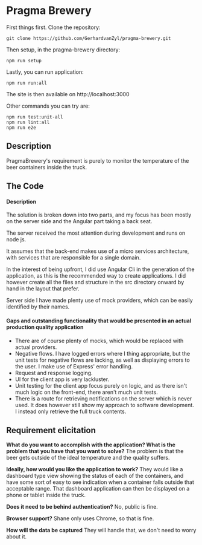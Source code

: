 # Pragma Brewery

First things first. Clone the repository:

    git clone https://github.com/GerhardvanZyl/pragma-brewery.git

Then setup, in the pragma-brewery directory:

    npm run setup
   
Lastly, you can run application:

    npm run run:all

The site is then available on http://localhost:3000

Other commands you can try are:

    npm run test:unit-all
    npm run lint:all
    npm run e2e

## Description
PragmaBrewery's requirement is purely to monitor the temperature of the beer containers inside the truck.

## The Code
#### Description
The solution is broken down into two parts, and my focus has been mostly on the server side and the Angular part taking a back seat. 

The server received the most attention during development and runs on node js.

It assumes that the back-end makes use of a micro services architecture, with services that are responsible for a single domain.

In the interest of being upfront, I did use Angular Cli in the generation of the application, as this is the recommended way to create applications. I did however create all the files and structure in the src directory onward by hand in the layout that prefer.

Server side I have made plenty use of mock providers, which can be easily identified by their names.

#### Gaps and outstanding functionality that would be presented in an actual production quality application
- There are of course plenty of mocks, which would be replaced with actual providers.
- Negative flows. I have logged errors where I thing appropriate, but the unit tests for negative flows are lacking, as well as displaying errors to the user. I make use of Express' error handling.
- Request and response logging.
- UI for the client app is very lackluster.
- Unit testing for the client app focus purely on logic, and as there isn't much logic on the front-end, there aren't much unit tests. 
- There is a route for retrieving notifications on the server which is never used. It does however still show my approach to software development. I instead only retrieve the full truck contents.

## Requirement elicitation
**What do you want to accomplish with the application? What is the problem that you have that you want to solve?**
The problem is that the beer gets outside of the ideal temperature and the quality suffers.

**Ideally, how would you like the application to work?**
They would like a dashboard type view showing the status of each of the containers, and have some sort of easy to see indication when a container falls outside that acceptable range. That dashboard application can then be displayed on a phone or tablet inside the truck.

**Does it need to be behind authentication?**
No, public is fine.

**Browser support?**
Shane only uses Chrome, so that is fine.

**How will the data be captured**
They will handle that, we don't need to worry about it. 
